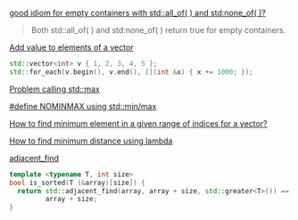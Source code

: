 [good idiom for empty containers with std::all_of( ) and std:none_of( )?](https://stackoverflow.com/questions/15555218/good-idiom-for-empty-containers-with-stdall-of-and-stdnone-of)
> Both std::all_of( ) and std:none_of( ) return true for empty containers.

[Add value to elements of a vector](https://stackoverflow.com/questions/27847128/using-for-loop-to-add-numbers-to-a-vector)
```cpp
std::vector<int> v { 1, 2, 3, 4, 5 };
std::for_each(v.begin(), v.end(), [](int &x) { x += 1000; });
```

[Problem calling std::max](https://stackoverflow.com/questions/2789481/problem-calling-stdmax/2789509#2789509)

[#define NOMINMAX using std::min/max](https://stackoverflow.com/questions/13416418/define-nominmax-using-stdmin-max)

[How to find minimum element in a given range of indices for a vector?](https://stackoverflow.com/questions/54470808/how-to-find-minimum-element-in-a-given-range-of-indices-for-a-vector)

[How to find minimum distance using lambda](https://stackoverflow.com/questions/61595990/how-to-find-minimum-distance-using-lambda)

[adjacent_find](https://zed0.co.uk/clang-format-configurator/)

```cpp
template <typename T, int size>
bool is_sorted(T (&array)[size]) {
  return std::adjacent_find(array, array + size, std::greater<T>()) ==
         array + size;
}
```
